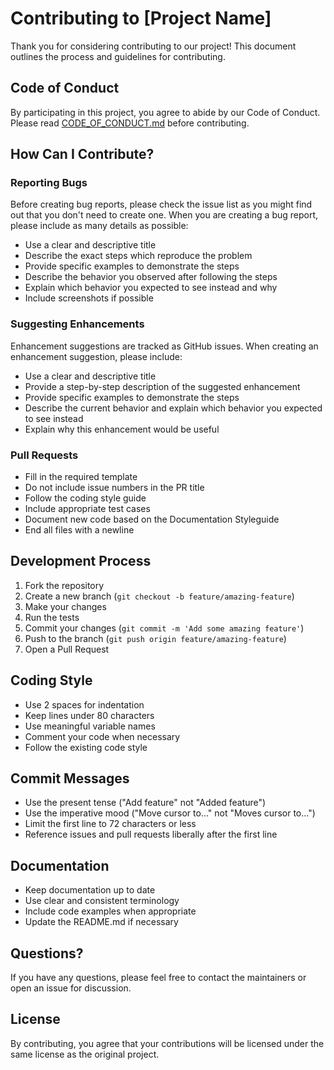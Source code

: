 # Contributing to [Project Name]

Thank you for considering contributing to our project! This document outlines the process and
guidelines for contributing.

## Code of Conduct

By participating in this project, you agree to abide by our Code of Conduct. Please
read [CODE_OF_CONDUCT.md](CODE_OF_CONDUCT.md) before contributing.

## How Can I Contribute?

### Reporting Bugs

Before creating bug reports, please check the issue list as you might find out that you don't need
to create one. When you are creating a bug report, please include as many details as possible:

* Use a clear and descriptive title
* Describe the exact steps which reproduce the problem
* Provide specific examples to demonstrate the steps
* Describe the behavior you observed after following the steps
* Explain which behavior you expected to see instead and why
* Include screenshots if possible

### Suggesting Enhancements

Enhancement suggestions are tracked as GitHub issues. When creating an enhancement suggestion,
please include:

* Use a clear and descriptive title
* Provide a step-by-step description of the suggested enhancement
* Provide specific examples to demonstrate the steps
* Describe the current behavior and explain which behavior you expected to see instead
* Explain why this enhancement would be useful

### Pull Requests

* Fill in the required template
* Do not include issue numbers in the PR title
* Follow the coding style guide
* Include appropriate test cases
* Document new code based on the Documentation Styleguide
* End all files with a newline

## Development Process

1. Fork the repository
2. Create a new branch (`git checkout -b feature/amazing-feature`)
3. Make your changes
4. Run the tests
5. Commit your changes (`git commit -m 'Add some amazing feature'`)
6. Push to the branch (`git push origin feature/amazing-feature`)
7. Open a Pull Request

## Coding Style

* Use 2 spaces for indentation
* Keep lines under 80 characters
* Use meaningful variable names
* Comment your code when necessary
* Follow the existing code style

## Commit Messages

* Use the present tense ("Add feature" not "Added feature")
* Use the imperative mood ("Move cursor to..." not "Moves cursor to...")
* Limit the first line to 72 characters or less
* Reference issues and pull requests liberally after the first line

## Documentation

* Keep documentation up to date
* Use clear and consistent terminology
* Include code examples when appropriate
* Update the README.md if necessary

## Questions?

If you have any questions, please feel free to contact the maintainers or open an issue for
discussion.

## License

By contributing, you agree that your contributions will be licensed under the same license as the
original project.